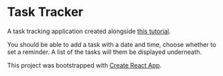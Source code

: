 # Task Tracker

A task tracking application created alongside [this tutorial](https://www.youtube.com/watch?v=w7ejDZ8SWv8).

You should be able to add a task with a date and time, choose whether to set a reminder.
A list of the tasks will them be displayed underneath.

This project was bootstrapped with [Create React App](https://github.com/facebook/create-react-app).

